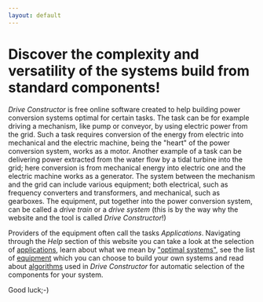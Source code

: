 ```yaml
---
layout: default
---
```


# Discover the complexity and versatility of the systems build from standard components!

*Drive Constructor* is free online software created to help building power conversion systems optimal for certain tasks. The task can be for example driving a mechanism, like pump or conveyor, by using electric power from the grid. Such a task requires conversion of the energy from electric into mechanical and the electric machine, being the "heart" of the power conversion system, works as a motor. Another example of a task can be delivering power extracted from the water flow by a tidal turbine into the grid; here conversion is from mechanical energy into electric one and the electric machine works as a generator. The system between the mechanism and the grid can include various equipment; both electrical, such as frequency converters and transformers, and mechanical, such as gearboxes. The equipment, put together into the power conversion system, can be called a *drive train* or a *drive system* (this is by the way why the website and the tool is called *Drive Constructor*!) 

Providers of the equipment often call the tasks *Applications*. Navigating through the *Help* section of this website you can take a look at the selection of [applications](applications/overview.html), learn about what we mean by ["optimal systems"](applications/overview.html), see the list of [equipment](equipment/equipment.html) which you can choose to build your own systems and read about [algorithms](algorithms/algorithms.html) used in *Drive Constructor* for automatic selection of the components for your system. 

Good luck;-)
